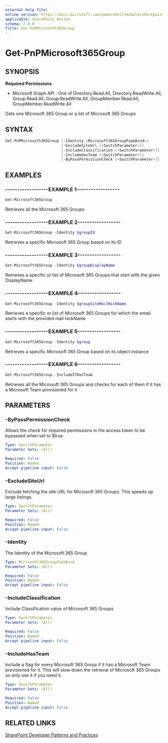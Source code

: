 ```yaml
---
external help file:
online version: https://docs.microsoft.com/powershell/module/sharepoint-pnp/get-pnpmicrosoft365group
applicable: SharePoint Online
schema: 2.0.0
title: Get-PnPMicrosoft365Group
---
```


# Get-PnPMicrosoft365Group

## SYNOPSIS

**Required Permissions**

  * Microsoft Graph API : One of Directory.Read.All, Directory.ReadWrite.All, Group.Read.All, Group.ReadWrite.All, GroupMember.Read.All, GroupMember.ReadWrite.All

Gets one Microsoft 365 Group or a list of Microsoft 365 Groups

## SYNTAX 

```powershell
Get-PnPMicrosoft365Group [-Identity <Microsoft365GroupPipeBind>]
                         [-ExcludeSiteUrl [<SwitchParameter>]]
                         [-IncludeClassification [<SwitchParameter>]]
                         [-IncludeHasTeam [<SwitchParameter>]]
                         [-ByPassPermissionCheck [<SwitchParameter>]]
```

## EXAMPLES

### ------------------EXAMPLE 1------------------
```powershell
Get-Microsoft365Group
```

Retrieves all the Microsoft 365 Groups

### ------------------EXAMPLE 2------------------
```powershell
Get-Microsoft365Group -Identity $groupId
```

Retrieves a specific Microsoft 365 Group based on its ID

### ------------------EXAMPLE 3------------------
```powershell
Get-Microsoft365Group -Identity $groupDisplayName
```

Retrieves a specific or list of Microsoft 365 Groups that start with the given DisplayName

### ------------------EXAMPLE 4------------------
```powershell
Get-Microsoft365Group -Identity $groupSiteMailNickName
```

Retrieves a specific or list of Microsoft 365 Groups for which the email starts with the provided mail nickName

### ------------------EXAMPLE 5------------------
```powershell
Get-Microsoft365Group -Identity $group
```

Retrieves a specific Microsoft 365 Group based on its object instance

### ------------------EXAMPLE 6------------------
```powershell
Get-Microsoft365Group -IncludeIfHasTeam
```

Retrieves all the Microsoft 365 Groups and checks for each of them if it has a Microsoft Team provisioned for it

## PARAMETERS

### -ByPassPermissionCheck
Allows the check for required permissions in the access token to be bypassed when set to $true

```yaml
Type: SwitchParameter
Parameter Sets: (All)

Required: False
Position: Named
Accept pipeline input: False
```

### -ExcludeSiteUrl
Exclude fetching the site URL for Microsoft 365 Groups. This speeds up large listings.

```yaml
Type: SwitchParameter
Parameter Sets: (All)

Required: False
Position: Named
Accept pipeline input: False
```

### -Identity
The Identity of the Microsoft 365 Group

```yaml
Type: Microsoft365GroupPipeBind
Parameter Sets: (All)

Required: False
Position: Named
Accept pipeline input: False
```

### -IncludeClassification
Include Classification value of Microsoft 365 Groups

```yaml
Type: SwitchParameter
Parameter Sets: (All)

Required: False
Position: Named
Accept pipeline input: False
```

### -IncludeHasTeam
Include a flag for every Microsoft 365 Group if it has a Microsoft Team provisioned for it. This will slow down the retrieval of Microsoft 365 Groups so only use it if you need it.

```yaml
Type: SwitchParameter
Parameter Sets: (All)

Required: False
Position: Named
Accept pipeline input: False
```

## RELATED LINKS

[SharePoint Developer Patterns and Practices](https://aka.ms/sppnp)